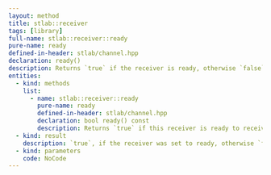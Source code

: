 ```yaml
---
layout: method
title: stlab::receiver
tags: [library]
full-name: stlab::receiver::ready
pure-name: ready
defined-in-header: stlab/channel.hpp 
declaration: ready()
description: Returns `true` if the receiver is ready, otherwise `false`.
entities:
  - kind: methods
    list:
      - name: stlab::receiver::ready
        pure-name: ready
        defined-in-header: stlab/channel.hpp 
        declaration: bool ready() const
        description: Returns `true` if this receiver is ready to receive values.
  - kind: result
    description: `true`, if the receiver was set to ready, otherwise `false`; the initial value is `false`.
  - kind: parameters
    code: NoCode
---
```


